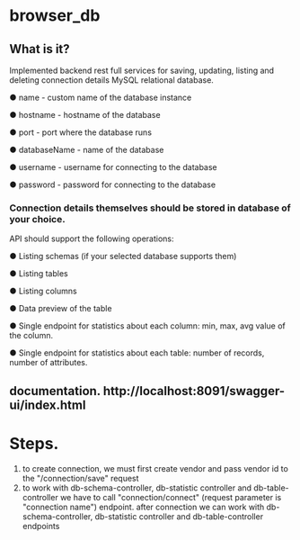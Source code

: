 # browser_db

## What is it?

Implemented backend rest full services for saving, updating, listing and deleting connection details MySQL
relational database.

● name - custom name of the database instance

● hostname - hostname of the database

● port - port where the database runs

● databaseName - name of the database

● username - username for connecting to the database

● password - password for connecting to the database

### Connection details themselves should be stored in database of your choice.

API should support the following operations:

● Listing schemas (if your selected database supports them)

● Listing tables

● Listing columns

● Data preview of the table

● Single endpoint for statistics about each column: min, max, avg value of the
column.

● Single endpoint for statistics about each table: number of records, number of attributes.



## documentation.  http://localhost:8091/swagger-ui/index.html 

# Steps.

1. to create connection, we must first create vendor and pass vendor id to the "/connection/save" request
2. to work with db-schema-controller, db-statistic controller and db-table-controller we have to call "connection/connect" (request parameter is "connection name") endpoint. after connection we can work with
db-schema-controller, db-statistic controller and db-table-controller endpoints 
